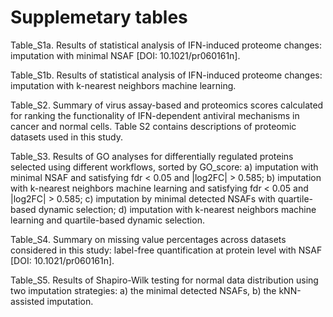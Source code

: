 # Supplemetary tables

Table_S1a. Results of statistical analysis of IFN-induced proteome changes: imputation with minimal NSAF  [DOI: 10.1021/pr060161n].

Table_S1b. Results of statistical analysis of IFN-induced proteome changes: imputation with k-nearest neighbors machine learning.

Table_S2. Summary of virus assay-based and proteomics scores calculated for ranking the functionality of IFN-dependent antiviral
  mechanisms in cancer and normal cells. Table S2 contains descriptions of proteomic datasets used in this study. 

Table_S3. Results of GO analyses for differentially regulated proteins selected using different workflows, sorted by GO_score: 
  a) imputation with minimal NSAF and satisfying fdr < 0.05 and |log2FC| > 0.585; 
  b) imputation with k-nearest neighbors machine learning and satisfying fdr < 0.05 and |log2FC| > 0.585; 
  c) imputation by minimal detected NSAFs with quartile-based dynamic selection; 
  d) imputation with k-nearest neighbors machine learning and quartile-based dynamic selection.

Table_S4. Summary on missing value percentages across datasets considered in this study:
  label-free quantification at protein level with NSAF [DOI: 10.1021/pr060161n].

Table_S5. Results of Shapiro-Wilk testing for normal data distribution using two imputation strategies: 
  a) the minimal detected NSAFs, b) the kNN-assisted imputation.

